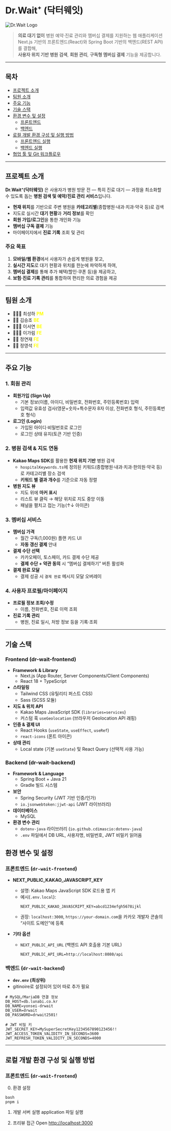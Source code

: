 # Dr.Wait⁺ (닥터웨잇)

![Dr.Wait Logo](./public/logo.png)

> **의료 대기 없이** 병원 예약·진료 관리와 멤버십 결제를 지원하는 웹 애플리케이션  
> Next.js 기반의 프론트엔드(React)와 Spring Boot 기반의 백엔드(REST API)를 결합해,  
> **사용자 위치 기반 병원 검색**, **회원 관리**, **구독형 멤버십 결제** 기능을 제공합니다.

---

## 목차

- [프로젝트 소개](#프로젝트-소개)
- [팀원 소개](#팀원-소개)  
- [주요 기능](#주요-기능)  
- [기술 스택](#기술-스택)  
- [환경 변수 및 설정](#환경-변수-및-설정)  
  - [프론트엔드](#프론트엔드)  
  - [백엔드](#백엔드)  
- [로컬 개발 환경 구성 및 실행 방법](#로컬-개발-환경-구성-및-실행-방법)  
  - [프론트엔드 실행](#프론트엔드-실행)  
  - [백엔드 실행](#백엔드-실행)  
- [협업 툴 및 Git 워크플로우](#협업-툴-및-git-워크플로우)  

---

## 프로젝트 소개

**Dr.Wait⁺(닥터웨잇)** 은 사용자가 병원 방문 전 — 특히 진료 대기 — 과정을 최소화할 수 있도록 돕는 **병원 검색 및 예약/진료 관리 서비스**입니다.  
- **현재 위치**를 기반으로 주변 병원을 **카테고리별**(종합병원·내과·치과·약국 등)로 검색  
- 지도로 실시간 **대기 현황**과 **거리 정보**를 확인  
- **회원 가입/로그인**을 통한 개인화 기능  
- **멤버십 구독 결제** 기능  
- 마이페이지에서 **진료 기록** 조회 및 관리  

### 주요 목표
1. **모바일/웹 환경**에서 사용자가 손쉽게 병원을 찾고,  
2. **실시간 지도**로 대기 현황과 위치를 한눈에 파악하게 하여,  
3. **멤버십 결제**를 통해 추가 혜택(할인·쿠폰 등)을 제공하고,  
4. **보험·진료 기록 관리**를 통합하여 편리한 의료 경험을 제공

---

## 팀원 소개
- 💁🏻‍♀️ 최성하 <strong style="color : yellow;">PM</strong>
- 💁🏻 김승조 <strong style="color : yellow;">BE</strong>
- 💁🏻‍♀️ 이서연 <strong style="color : yellow;">BE</strong>
- 💁🏻‍♀️ 이가림 <strong style="color : yellow;">FE</strong>
- 💁🏻 정연재 <strong style="color : yellow;">FE</strong>
- 💁🏻 정영석 <strong style="color : yellow;">FE</strong>

---

## 주요 기능

### 1. 회원 관리
- **회원가입 (Sign Up)**  
  - 기본 정보(이름, 아이디, 비밀번호, 전화번호, 주민등록번호) 입력  
  - 입력값 유효성 검사(영문+숫자+특수문자 8자 이상, 전화번호 형식, 주민등록번호 형식)  
- **로그인 (Login)**  
  - 가입된 아이디·비밀번호로 로그인  
  - 로그인 상태 유지(토큰 기반 인증)

### 2. 병원 검색 & 지도 연동
- **Kakao Maps SDK**를 활용한 **현재 위치 기반** 병원 검색  
  - `hospitalKeywords.ts`에 정의된 키워드(종합병원·내과·치과·한의원·약국 등)로 카테고리별 장소 검색  
  - **키워드 별 결과 개수**를 기준으로 자동 정렬  
- **병원 지도 뷰**  
  - 지도 위에 **마커 표시**  
  - 리스트 뷰 클릭 → 해당 위치로 지도 중앙 이동  
  - 패널을 펼치고 접는 기능(↑↓ 아이콘)

### 3. 멤버십 서비스 
- **멤버십 가격**  
  - 월간 구독(1,000원) 플랜 카드 UI  
  - **자동 갱신 결제** 안내  
- **결제 수단 선택**  
  - 카카오페이, 토스페이, 카드 결제 수단 제공  
  - **결제 수단 + 약관 동의** 시 “멤버십 결제하기” 버튼 활성화  
- **결제 완료 모달**  
  - 결제 성공 시 `결제 완료` 메시지 모달 오버레이

### 4. 사용자 프로필/마이페이지
- **프로필 정보 조회/수정**  
  - 이름, 전화번호, 진료 이력 조회  
- **진료 기록 관리**  
  - 병원, 진료 일시, 처방 정보 등을 기록·조회

---

## 기술 스택

### Frontend (dr-wait-frontend)
- **Framework & Library**  
  - Next.js (App Router, Server Components/Client Components)  
  - React 18 + TypeScript  
- **스타일링**  
  - Tailwind CSS (유틸리티 퍼스트 CSS)  
  - Sass (SCSS 모듈)  
- **지도 & 위치 API**  
  - Kakao Maps JavaScript SDK (`libraries=services`)  
  - 커스텀 훅 `useGeolocation` (브라우저 Geolocation API 래핑)  
- **인증 & 결제 UI**  
  - React Hooks (`useState`, `useEffect`, `useRef`)  
  - `react-icons` (폰트 아이콘)  
- **상태 관리**  
  - Local state (기본 `useState`) 및 React Query (선택적 사용 가능)  

### Backend (dr-wait-backend)
- **Framework & Language**  
  - Spring Boot + Java 21 
  - Gradle 빌드 시스템  
- **보안**  
  - Spring Security (JWT 기반 인증/인가)  
  - `io.jsonwebtoken:jjwt-api` (JWT 라이브러리)  
- **데이터베이스**  
  - MySQL
- **환경 변수 관리**  
  - `dotenv-java` 라이브러리 (`io.github.cdimascio:dotenv-java`)  
  - `.env` 파일에서 DB URL, 사용자명, 비밀번호, JWT 비밀키 읽어옴  

## 환경 변수 및 설정

### 프론트엔드 (`dr-wait-frontend`)
- **NEXT_PUBLIC_KAKAO_JAVASCRIPT_KEY**  
  - 설명: Kakao Maps JavaScript SDK 로드용 앱 키  
  - 예시(`.env.local`):
    ```
    NEXT_PUBLIC_KAKAO_JAVASCRIPT_KEY=abcd1234efgh5678ijkl
    ```
  - 권장: `localhost:3000`, `https://your-domain.com`을 카카오 개발자 콘솔의 “사이트 도메인”에 등록

- **기타 옵션**  
  - `NEXT_PUBLIC_API_URL` (백엔드 API 호출용 기본 URL)  
    ```
    NEXT_PUBLIC_API_URL=http://localhost:8080/api
    ```

### 백엔드 (`dr-wait-backend`)
- **`dev.env` (최상위)** 
- gitinoire로 설정되어 있어 따로 추가 필요

```
# MySQL/MariaDB 연결 정보
DB_HOST=db.lunabi.co.kr
DB_NAME=yonsei-drwait
DB_USER=drwait
DB_PASSWORD=drwait2501!

# JWT 비밀 키
JWT_SECRET_KEY=MySuperSecretKey1234567890123456!!
JWT_ACCESS_TOKEN_VALIDITY_IN_SECONDS=3600
JWT_REFRESH_TOKEN_VALIDITY_IN_SECONDS=4000
```
---

## 로컬 개발 환경 구성 및 실행 방법

### 프론트엔드 (`dr-wait-frontend`)
0. 환경 설정
```
bash
pnpm i
```

1. 개발 서버 실행
application 파일 실행

2. 프리뷰 접근
Open [http://localhost:3000](http://localhost:3000)
